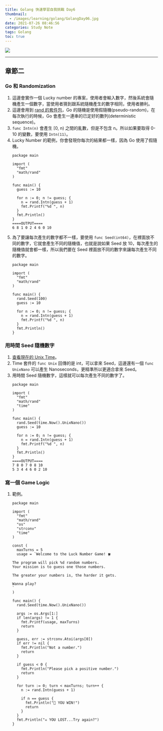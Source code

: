 ```yaml
---
title: Golang 快速學習自我挑戰 Day6
thumbnail:
  - /images/learning/golang/GolangDay06.jpg
date: 2021-07-26 08:46:56
categories: Study Note
tags: Golang
toc: true
---
```

<img src="/images/learning/golang/GolangDay06.jpg">

***
## 章節二
### Go 和 Randomization
1. 這邊會實作一個 Lucky number 的專案，使用者會輸入數字，然後系統會隨機產生一個數字，當使用者猜到跟系統隨機產生的數字相同，使用者勝利。
2. 這邊會用到 [rand 的套件包](https://pkg.go.dev/math/rand)，Go 的隨機是使用假隨機(pseudo-random)，在每次執行的時候，Go 會產生一連串的已定好的數列(deterministic sequence)。
3. `func Intn(n)` 會產生 [0, n) 之間的亂數，但是不包含 n。所以如果要取得 0-10 的變數，要使用 `Intn(11)`。
4. Lucky Number 的範例，你會發現你每次的結果都一樣，因為 Go 使用了假隨機。
    ```
    package main

    import (
      "fmt"
      "math/rand"
    )

    func main() {
      guess := 10

      for n := 0; n != guess; {
        n = rand.Intn(guess + 1)
        fmt.Printf("%d ", n)
      }
      fmt.Println()
    }
    ====OUTPUT====
    6 8 1 0 2 4 6 0 10 
    ```
5. 為了要讓每次產生的數字都不一樣，要使用 `func Seed(int64)`，在裡面放不同的數字，它就會產生不同的隨機值，也就是說如果 Seed 放 10，每次產生的隨機值就會都一樣，所以我們要在 Seed 裡面放不同的數字來讓每次產生不同的數字。
    ```
    package main

    import (
      "fmt"
      "math/rand"
    )

    func main() {
      rand.Seed(100)
      guess := 10

      for n := 0; n != guess; {
        n = rand.Intn(guess + 1)
        fmt.Printf("%d ", n)
      }
      fmt.Println()
    }
    ```
### 用時間 Seed 隨機數字
1. [查看現在的 Unix Time](https://time.is/Unix_time_now)。
2. Time 套件的 `func Unix` 回傳的是 int，可以拿來 Seed，這邊還有一個 `func UnixNano` 可以產生 Nanoseconds，更精準所以更適合拿來 Seed。
3. 用時間 Seed 隨機數字，這樣就可以每次產生不同的數字了。
    ```
    package main

    import (
      "fmt"
      "math/rand"
      "time"
    )

    func main() {
      rand.Seed(time.Now().UnixNano())
      guess := 10

      for n := 0; n != guess; {
        n = rand.Intn(guess + 1)
        fmt.Printf("%d ", n)
      }
      fmt.Println()
    }
    ====OUTPUT====
    7 8 0 7 0 8 10 
    5 3 4 4 6 0 2 10 
    ```
### 寫一個 Game Logic
1. 範例。
    ```
    package main

    import (
      "fmt"
      "math/rand"
      "os"
      "strconv"
      "time"
    )

    const (
      maxTurns = 5
      usage = `Welcome to the Luck Number Game! 🍀

    The program will pick %d random numbers.
    Your mission is to guess one those numbers.

    The greater your numbers is, the harder it gets.

    Wanna play?
    `
    )

    func main() {
      rand.Seed(time.Now().UnixNano())

      args := os.Args[1:]
      if len(args) != 1 {
        fmt.Printf(usage, maxTurns)
        return
      }

      guess, err := strconv.Atoi(args[0])
      if err != nil {
        fmt.Println("Not a number.")
        return
      }

      if guess < 0 {
        fmt.Println("Please pick a positive number.")
        return
      }

      for turn := 0; turn < maxTurns; turn++ {
        n := rand.Intn(guess + 1)

        if n == guess {
          fmt.Println("🎉 YOU WIN!")
          return
        }
      }
      fmt.Println("☠️ YOU LOST...Try again?")
    }
    ```







